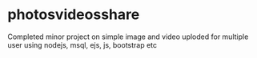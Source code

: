 # photosvideosshare
Completed minor project on simple image and video uploded for multiple user using nodejs, msql, ejs, js, bootstrap etc
